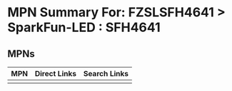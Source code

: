



# MPN Summary For: FZSLSFH4641 > SparkFun-LED : SFH4641

## MPNs
  

|MPN|Direct Links|Search Links|
| :--- | :--- | :--- |
||||
